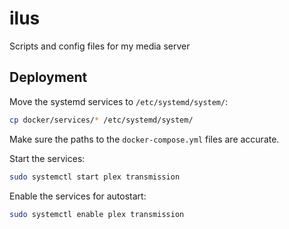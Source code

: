 # ilus
Scripts and config files for my media server

## Deployment

Move the systemd services to `/etc/systemd/system/`:

```bash
cp docker/services/* /etc/systemd/system/
```

Make sure the paths to the `docker-compose.yml` files are accurate.

Start the services:

```bash
sudo systemctl start plex transmission
```

Enable the services for autostart:

```bash
sudo systemctl enable plex transmission
```
